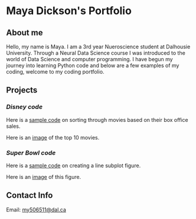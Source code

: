 # Maya Dickson's Portfolio

## About me
Hello, my name is Maya. I am a 3rd year Nueroscience student at Dalhousie University. Through a Neural Data Science course I was introduced to the world of Data Science and computer programming. I have begun my journey into learning Python code and below are a few examples of my coding, welcome to my coding portfolio.

## Projects
### *Disney code*

Here is a [sample code](DisneyCode.md) on sorting through movies based on their box office sales.

Here is an [image](B1BC35A8-5225-4B03-9421-04E3804811B1.jpeg) of the top 10 movies.

### *Super Bowl code*

Here is a [sample code](SB_code.md) on creating a line subplot figure.

Here is an [image](42B11AD1-4A12-43D4-B500-C2206E5431CC.jpeg) of this figure.

## Contact Info
Email:
[my506511@dal.ca](mailto:my506511@dal.ca)
